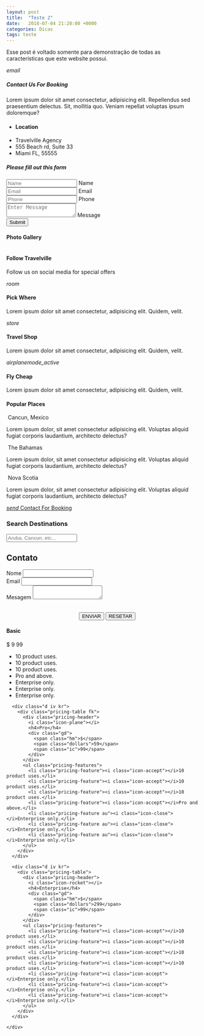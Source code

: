 ```yaml
---
layout: post
title:  "Teste 2"
date:   2018-07-04 21:20:00 +0000
categories: Dicas
tags: teste
---
```


Esse post é voltado somente para demonstração de todas as características que este website possui.

<link rel="stylesheet" href="https://use.fontawesome.com/releases/v5.1.0/css/all.css" integrity="sha384-lKuwvrZot6UHsBSfcMvOkWwlCMgc0TaWr+30HWe3a4ltaBwTZhyTEggF5tJv8tbt" crossorigin="anonymous">


<!-- Section: Contact -->
 <section id="contact" class="section section-contact scrollspy">
   <div class="container">
     <div class="row">
       <div class="col s12 m6">
         <div class="card-panel teal white-text center">
           <i class="material-icons medium">email</i>
           <h5>Contact Us For Booking</h5>
           <p>Lorem ipsum dolor sit amet consectetur, adipisicing elit. Repellendus sed praesentium delectus. Sit, mollitia
             quo. Veniam repellat voluptas ipsum doloremque?</p>
         </div>
         <ul class="collection with-header">
           <li class="collection-header">
             <h4>Location</h4>
           </li>
           <li class="collection-item">Travelville Agency</li>
           <li class="collection-item">555 Beach rd, Suite 33</li>
           <li class="collection-item">Miami FL, 55555</li>
         </ul>
       </div>
       <div class="col s12 m6">
         <div class="card-panel grey lighten-3">
           <h5>Please fill out this form</h5>
           <div class="input-field">
             <input type="text" placeholder="Name" id="name">
             <label for="name">Name</label>
           </div>
           <div class="input-field">
             <input type="email" placeholder="Email" id="email">
             <label for="email">Email</label>
           </div>
           <div class="input-field">
             <input type="text" placeholder="Phone" id="phone">
             <label for="phone">Phone</label>
           </div>
           <div class="input-field">
             <textarea class="materialize-textarea" placeholder="Enter Message" id="message"></textarea>
             <label for="message">Message</label>
           </div>
           <input type="submit" value="Submit" class="btn">
         </div>
       </div>
     </div>
   </div>
 </section>
 
 
<!-- Section: Gallery -->
<section id="gallery" class="section section-gallery scrollspy">
  <div class="container">
    <h4 class="center">
      <span class="teal-text">Photo </span> Gallery
    </h4>
    <div class="row">
      <div class="col s12 m3">
        <img class="materialboxed responsive-img" src="https://source.unsplash.com/1600x900/?beach" alt="">
      </div>
      <div class="col s12 m3">
        <img class="materialboxed responsive-img" src="https://source.unsplash.com/1600x900/?travel" alt="">
      </div>
      <div class="col s12 m3">
        <img class="materialboxed responsive-img" src="https://source.unsplash.com/1600x900/?nature" alt="">
      </div>
      <div class="col s12 m3">
        <img class="materialboxed responsive-img" src="https://source.unsplash.com/1600x900/?beach, travel" alt="">
      </div>
    </div>

   <div class="row">
     <div class="col s12 m3">
       <img class="materialboxed responsive-img" src="https://source.unsplash.com/1600x900/?beaches" alt="">
     </div>
     <div class="col s12 m3">
       <img class="materialboxed responsive-img" src="https://source.unsplash.com/1600x900/?traveling" alt="">
     </div>
     <div class="col s12 m3">
       <img class="materialboxed responsive-img" src="https://source.unsplash.com/1600x900/?bridge" alt="">
     </div>
     <div class="col s12 m3">
       <img class="materialboxed responsive-img" src="https://source.unsplash.com/1600x900/?boat, travel" alt="">
     </div>
   </div>

   <div class="row">
     <div class="col s12 m3">
       <img class="materialboxed responsive-img" src="https://source.unsplash.com/1600x900/?water" alt="">
     </div>
     <div class="col s12 m3">
       <img class="materialboxed responsive-img" src="https://source.unsplash.com/1600x900/?building" alt="">
     </div>
     <div class="col s12 m3">
       <img class="materialboxed responsive-img" src="https://source.unsplash.com/1600x900/?trees" alt="">
     </div>
     <div class="col s12 m3">
       <img class="materialboxed responsive-img" src="https://source.unsplash.com/1600x900/?cruise" alt="">
     </div>
   </div>
  </div>
</section>


<!-- Section: Follow -->
<section class="section section-follow teal darken-2 white-text center">
  <div class="container">
    <div class="row">
      <div class="col s12">
        <h4>Follow Travelville</h4>
        <p>Follow us on social media for special offers</p>
        <a href="https://facebook.com" target="_blank" class="white-text">
          <i class="fab fa-facebook fa-4x"></i>
        </a>
        <a href="https://twitter.com" target="_blank" class="white-text">
          <i class="fab fa-twitter fa-4x"></i>
        </a>
        <a href="https://linkedin.com" target="_blank" class="white-text">
          <i class="fab fa-linkedin fa-4x"></i>
        </a>
        <a href="https://googleplus.com" target="_blank" class="white-text">
          <i class="fab fa-google-plus fa-4x"></i>
        </a>
        <a href="https://pinterest.com" target="_blank" class="white-text">
          <i class="fab fa-pinterest fa-4x"></i>
        </a>
      </div>
    </div>
  </div>
</section>


<!-- Section: Icon Boxes -->
<section class="section section-icons grey lighten-4 center">
  <div class="container">
    <div class="row">
      <div class="col s12 m4">
        <div class="card-panel">
          <i class="material-icons large teal-text">room</i>
          <h4>Pick Where</h4>
          <p>Lorem ipsum dolor sit amet consectetur, adipisicing elit. Quidem, velit.</p>
        </div>
      </div>
      <div class="col s12 m4">
        <div class="card-panel">
          <i class="material-icons large teal-text">store</i>
          <h4>Travel Shop</h4>
          <p>Lorem ipsum dolor sit amet consectetur, adipisicing elit. Quidem, velit.</p>
        </div>
      </div>
      <div class="col s12 m4">
        <div class="card-panel">
          <i class="material-icons large teal-text">airplanemode_active</i>
          <h4>Fly Cheap</h4>
          <p>Lorem ipsum dolor sit amet consectetur, adipisicing elit. Quidem, velit.</p>
        </div>
      </div>
    </div>
  </div>
</section>


<!-- Section: Popular -->
<section id="popular" class="section section-popular scrollspy">
  <div class="container">
    <div class="row">
      <h4 class="center">
        <span class="teal-text">Popular</span> Places</h4>
      <div class="col s12 m4">
        <div class="card">
          <div class="card-image">
            <img src="https://image.ibb.co/hbEMux/resort1.jpg" alt="">
            <span class="card-title">Cancun, Mexico</span>
          </div>
          <div class="card-content">
            <p>Lorem ipsum dolor, sit amet consectetur adipisicing elit. Voluptas aliquid fugiat corporis laudantium, architecto
              delectus?
            </p>
          </div>
        </div>
      </div>
      <div class="col s12 m4">
        <div class="card">
          <div class="card-image">
            <img src="https://image.ibb.co/mn1egc/resort2.jpg" alt="">
            <span class="card-title">The Bahamas</span>
          </div>
          <div class="card-content">
            <p>Lorem ipsum dolor, sit amet consectetur adipisicing elit. Voluptas aliquid fugiat corporis laudantium, architecto
              delectus?
            </p>
          </div>
        </div>
      </div>
      <div class="col s12 m4">
        <div class="card">
          <div class="card-image">
            <img src="https://image.ibb.co/mbCVnH/resort3.jpg" alt="">
            <span class="card-title">Nova Scotia</span>
          </div>
          <div class="card-content">
            <p>Lorem ipsum dolor, sit amet consectetur adipisicing elit. Voluptas aliquid fugiat corporis laudantium, architecto
              delectus?
            </p>
          </div>
        </div>
      </div>
    </div>
    <div class="row">
      <div class="col s12 center">
        <a href="#contact" class="btn btn-large grey darken-3">
          <i class="material-icons left">send</i> Contact For Booking
        </a>
      </div>
    </div>
  </div>
</section>


<!-- Section: Search -->
<section id="search" class="section section-search teal darken-1 white-text center scrollspy">
  <div class="container">
    <div class="row">
      <div class="col s12">
        <h3>Search Destinations</h3>
        <div class="input-field">
          <input class="white grey-text autocomplete" placeholder="Aruba, Cancun, etc..." type="text" id="autocomplete-input">
        </div>
      </div>
    </div>
  </div>
</section>




<!-- Contact -->
<article id="contact">
    <h2 class="major">Contato</h2>
    <form method="post" action="https://formspree.io/pc.gam3rs.tuto@gmail.com">
        <div class="field half first">
            <label for="name">Nome</label>
            <input type="text" name="name" id="name" />
        </div>
        <div class="field half">
            <label for="email">Email</label>
            <input type="text" name="email" id="email" />
        </div>
        <div class="field">
            <label for="message">Mesagem</label>
            <textarea class="materialize-textarea" name="Digite sua mensagem!" id="message"></textarea>
        </div>
        <ul class="actions" align="center">
            <br/>
                <input type="submit" value="ENVIAR" class="btn">
                <input type="reset" value="RESETAR" class="btn">
        </ul>
    </form>
 
 
 
 
 
 
 
 
 
<!-- Pricing Tables -->
<div class="v valign-wrapper">
  <div class="dv">
    <div class="c">
      <div class="d iv kr">
        <div class="pricing-table">
          <div class="pricing-header">
            <i class="icon-paper-plane"></i>
            <h4>Basic</h4>
            <div class="gd">
              <span class="hm">$</span>
              <span class="dollars">9</span>
              <span class="ic">99</span>
            </div>
          </div>
          <ul class="pricing-features">
            <li class="pricing-feature"><i class="icon-accept"></i>10 product uses.</li>
            <li class="pricing-feature"><i class="icon-accept"></i>10 product uses.</li>
            <li class="pricing-feature"><i class="icon-accept"></i>10 product uses.</li>
            <li class="pricing-feature au"><i class="icon-close"></i>Pro and above.</li>
            <li class="pricing-feature au"><i class="icon-close"></i>Enterprise only.</li>
            <li class="pricing-feature au"><i class="icon-close"></i>Enterprise only.</li>
            <li class="pricing-feature au"><i class="icon-close"></i>Enterprise only.</li>
          </ul>
        </div>
      </div>

      <div class="d iv kr">
        <div class="pricing-table fk">
          <div class="pricing-header">
            <i class="icon-plane"></i>
            <h4>Pro</h4>
            <div class="gd">
              <span class="hm">$</span>
              <span class="dollars">59</span>
              <span class="ic">99</span>
            </div>
          </div>
          <ul class="pricing-features">
            <li class="pricing-feature"><i class="icon-accept"></i>10 product uses.</li>
            <li class="pricing-feature"><i class="icon-accept"></i>10 product uses.</li>
            <li class="pricing-feature"><i class="icon-accept"></i>10 product uses.</li>
            <li class="pricing-feature"><i class="icon-accept"></i>Pro and above.</li>
            <li class="pricing-feature au"><i class="icon-close"></i>Enterprise only.</li>
            <li class="pricing-feature au"><i class="icon-close"></i>Enterprise only.</li>
            <li class="pricing-feature au"><i class="icon-close"></i>Enterprise only.</li>
          </ul>
        </div>
      </div>

      <div class="d iv kr">
        <div class="pricing-table">
          <div class="pricing-header">
            <i class="icon-rocket"></i>
            <h4>Enterprise</h4>
            <div class="gd">
              <span class="hm">$</span>
              <span class="dollars">299</span>
              <span class="ic">99</span>
            </div>
          </div>
          <ul class="pricing-features">
            <li class="pricing-feature"><i class="icon-accept"></i>10 product uses.</li>
            <li class="pricing-feature"><i class="icon-accept"></i>10 product uses.</li>
            <li class="pricing-feature"><i class="icon-accept"></i>10 product uses.</li>
            <li class="pricing-feature"><i class="icon-accept"></i>10 product uses.</li>
            <li class="pricing-feature"><i class="icon-accept"></i>Enterprise only.</li>
            <li class="pricing-feature"><i class="icon-accept"></i>Enterprise only.</li>
            <li class="pricing-feature"><i class="icon-accept"></i>Enterprise only.</li>
          </ul>
        </div>
      </div>

    </div>
  </div>
</div>

